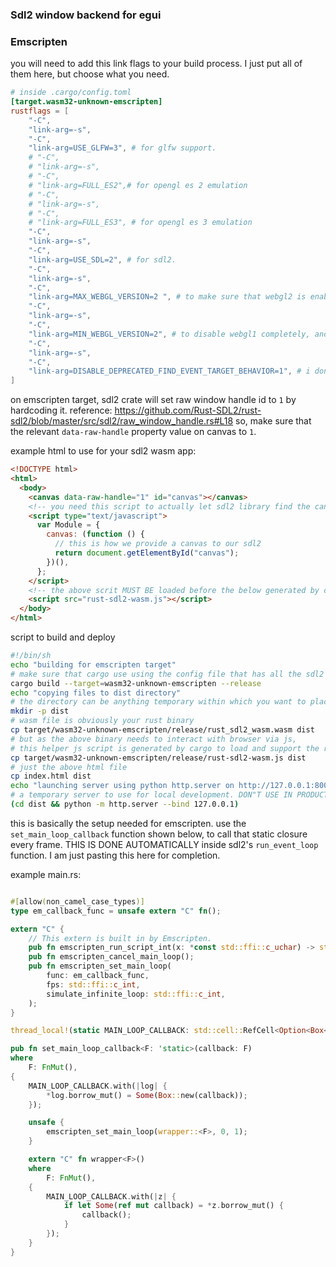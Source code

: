 ### Sdl2 window backend for egui

### Emscripten 
you will need to add this link flags to your build process.
I just put all of them here, but choose what you need.
```toml
# inside .cargo/config.toml
[target.wasm32-unknown-emscripten]
rustflags = [
    "-C",
    "link-arg=-s",
    "-C",
    "link-arg=USE_GLFW=3", # for glfw support. 
    # "-C",
    # "link-arg=-s",
    # "-C",
    # "link-arg=FULL_ES2",# for opengl es 2 emulation
    # "-C",
    # "link-arg=-s",
    # "-C",
    # "link-arg=FULL_ES3", # for opengl es 3 emulation
    "-C",
    "link-arg=-s",
    "-C",
    "link-arg=USE_SDL=2", # for sdl2. 
    "-C",
    "link-arg=-s",
    "-C",
    "link-arg=MAX_WEBGL_VERSION=2 ", # to make sure that webgl2 is enabled. 
    "-C",
    "link-arg=-s",
    "-C",
    "link-arg=MIN_WEBGL_VERSION=2", # to disable webgl1 completely, and use webgl2 exclusively. 
    "-C",
    "link-arg=-s",
    "-C",
    "link-arg=DISABLE_DEPRECATED_FIND_EVENT_TARGET_BEHAVIOR=1", # i don't even remember why i have this :D.
]
```
on emscripten target, sdl2 crate will set raw window handle id to `1` by hardcoding it. reference: https://github.com/Rust-SDL2/rust-sdl2/blob/master/src/sdl2/raw_window_handle.rs#L18
so, make sure that the relevant `data-raw-handle` property value on canvas to `1`.

example html to use for your sdl2 wasm app:
```html
<!DOCTYPE html>
<html>
  <body>
    <canvas data-raw-handle="1" id="canvas"></canvas>
    <!-- you need this script to actually let sdl2 library find the canvas for backing its window -->
    <script type="text/javascript">
      var Module = {
        canvas: (function () {
          // this is how we provide a canvas to our sdl2
          return document.getElementById("canvas");
        })(),
      };
    </script>
    <!-- the above scrit MUST BE loaded before the below generated by cargo. so, don't change the order of these tags -->
    <script src="rust-sdl2-wasm.js"></script>
  </body>
</html>
```
script to build and deploy
```sh
#!/bin/sh
echo "building for emscripten target"
# make sure that cargo use using the config file that has all the sdl2 linker options
cargo build --target=wasm32-unknown-emscripten --release
echo "copying files to dist directory"
# the directory can be anything temporary within which you want to place your server files
mkdir -p dist
# wasm file is obviously your rust binary
cp target/wasm32-unknown-emscripten/release/rust_sdl2_wasm.wasm dist
# but as the above binary needs to interact with browser via js, 
# this helper js script is generated by cargo to load and support the rust wasm binary
cp target/wasm32-unknown-emscripten/release/rust-sdl2-wasm.js dist
# just the above html file
cp index.html dist
echo "launching server using python http.server on http://127.0.0.1:8000/"
# a temporary server to use for local development. DON"T USE IN PRODUCTION!!!
(cd dist && python -m http.server --bind 127.0.0.1)
```

this is basically the setup needed for emscripten. use the `set_main_loop_callback` function shown below, to call that static closure every frame. 
THIS IS DONE AUTOMATICALLY inside sdl2's `run_event_loop` function. I am just pasting this here for completion.

example main.rs:
```rust

#[allow(non_camel_case_types)]
type em_callback_func = unsafe extern "C" fn();

extern "C" {
    // This extern is built in by Emscripten.
    pub fn emscripten_run_script_int(x: *const std::ffi::c_uchar) -> std::ffi::c_int;
    pub fn emscripten_cancel_main_loop();
    pub fn emscripten_set_main_loop(
        func: em_callback_func,
        fps: std::ffi::c_int,
        simulate_infinite_loop: std::ffi::c_int,
    );
}

thread_local!(static MAIN_LOOP_CALLBACK: std::cell::RefCell<Option<Box<dyn FnMut()>>>  = std::cell::RefCell::new(None));

pub fn set_main_loop_callback<F: 'static>(callback: F)
where
    F: FnMut(),
{
    MAIN_LOOP_CALLBACK.with(|log| {
        *log.borrow_mut() = Some(Box::new(callback));
    });

    unsafe {
        emscripten_set_main_loop(wrapper::<F>, 0, 1);
    }

    extern "C" fn wrapper<F>()
    where
        F: FnMut(),
    {
        MAIN_LOOP_CALLBACK.with(|z| {
            if let Some(ref mut callback) = *z.borrow_mut() {
                callback();
            }
        });
    }
}
```